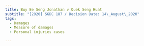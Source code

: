 ```yaml
---
title: Buy Ee Seng Jonathan v Quek Seng Huat
subtitle: "[2020] SGDC 187 / Decision Date: 14\_August\_2020"
tags:
  - Damages
  - Measure of damages
  - Personal injuries cases

---
```

